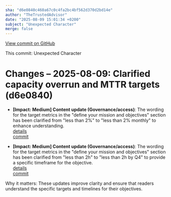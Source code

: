 ```yaml
---
sha: "d6e0840c460a67c0c4fa2bc4bf562d370d2bd14e"
author: "TheTrustedAdvisor"
date: "2025-08-09 15:01:34 +0200"
subject: "Unexpected Character"
merge: false
---
```


[View commit on GitHub](https://github.com/TheTrustedAdvisor/FabricAdoptionFramework/commit/d6e0840c460a67c0c4fa2bc4bf562d370d2bd14e)

This commit: Unexpected Character

# Changes – 2025-08-09: Clarified capacity overrun and MTTR targets (d6e0840)

- **[Impact: Medium] Content update (Governance/access)**: The wording for the target metrics in the "define your mission and objectives" section has been clarified from "less than 2%" to "less than 2% monthly" to enhance understanding.  
   [details](/docs/about/changes/2025-08-09-define-your-mission-and-objectives)  
   [commit](https://github.com/TheTrustedAdvisor/FabricAdoptionFramework/commit/d6e0840c460a67c0c4fa2bc4bf562d370d2bd14e)  

- **[Impact: Medium] Content update (Governance/access)**: The wording for the target metrics in the "define your mission and objectives" section has been clarified from "less than 2h" to "less than 2h by Q4" to provide a specific timeframe for the objective.  
   [details](/docs/about/changes/2025-08-09-define-your-mission-and-objectives)  
   [commit](https://github.com/TheTrustedAdvisor/FabricAdoptionFramework/commit/d6e0840c460a67c0c4fa2bc4bf562d370d2bd14e)  

Why it matters: These updates improve clarity and ensure that readers understand the specific targets and timelines for their objectives.
